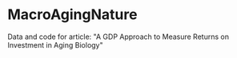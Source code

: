 # MacroAgingNature
Data and code for article: "A GDP Approach to Measure Returns on Investment in Aging Biology"
